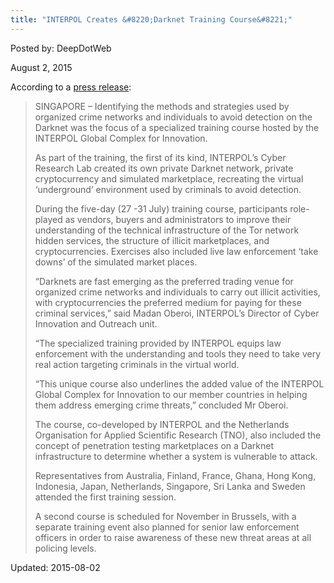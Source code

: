 ```yaml
---
title: "INTERPOL Creates &#8220;Darknet Training Course&#8221;"
---
```


Posted by: DeepDotWeb 

<span>August 2, 2015</span>

<p>According to a <a href="http://www.interpol.int/News-and-media/News/2015/N2015-108">press release</a>:</p>
<blockquote><p>SINGAPORE – Identifying the methods and strategies used by organized crime networks and individuals to avoid detection on the Darknet was the focus of a specialized training course hosted by the INTERPOL Global Complex for Innovation.</p>
<p>As part of the training, the first of its kind, INTERPOL’s Cyber Research Lab created its own private Darknet network, private cryptocurrency and simulated marketplace, recreating the virtual ‘underground’ environment used by criminals to avoid detection.</p>
<p>During the five-day (27 -31 July) training course, participants role-played as vendors, buyers and administrators to improve their understanding of the technical infrastructure of the Tor network hidden services, the structure of illicit marketplaces, and cryptocurrencies. Exercises also included live law enforcement ‘take downs’ of the simulated market places.</p>
<p>“Darknets are fast emerging as the preferred trading venue for organized crime networks and individuals to carry out illicit activities, with cryptocurrencies the preferred medium for paying for these criminal services,” said Madan Oberoi, INTERPOL’s Director of Cyber Innovation and Outreach unit.</p>
<p>“The specialized training provided by INTERPOL equips law enforcement with the understanding and tools they need to take very real action targeting criminals in the virtual world.</p>
<p>“This unique course also underlines the added value of the INTERPOL Global Complex for Innovation to our member countries in helping them address emerging crime threats,” concluded Mr Oberoi.</p>
<p>The course, co-developed by INTERPOL and the Netherlands Organisation for Applied Scientific Research (TNO), also included the concept of penetration testing marketplaces on a Darknet infrastructure to determine whether a system is vulnerable to attack.</p>
<p>Representatives from Australia, Finland, France, Ghana, Hong Kong, Indonesia, Japan, Netherlands, Singapore, Sri Lanka and Sweden attended the first training session.</p>
<p>A second course is scheduled for November in Brussels, with a separate training event also planned for senior law enforcement officers in order to raise awareness of these new threat areas at all policing levels.</p></blockquote>

Updated: 2015-08-02